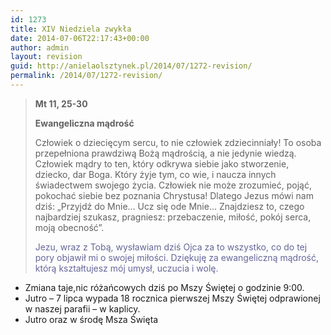 ```yaml
---
id: 1273
title: XIV Niedziela zwykła
date: 2014-07-06T22:17:43+00:00
author: admin
layout: revision
guid: http://anielaolsztynek.pl/2014/07/1272-revision/
permalink: /2014/07/1272-revision/
---
```

> **Mt 11, 25-30**
> 
> **Ewangeliczna mądrość**
> 
> Człowiek o dziecięcym sercu, to nie człowiek zdziecinniały! To osoba przepełniona prawdziwą Bożą mądrością, a nie jedynie wiedzą. Człowiek mądry to ten, który odkrywa siebie jako stworzenie, dziecko, dar Boga. Który żyje tym, co wie, i naucza innych świadectwem swojego życia. Człowiek nie może zrozumieć, pojąć, pokochać siebie bez poznania Chrystusa! Dlatego Jezus mówi nam dziś: &#8222;Przyjdź do Mnie&#8230; Ucz się ode Mnie&#8230; Znajdziesz to, czego najbardziej szukasz, pragniesz: przebaczenie, miłość, pokój serca, moją obecność&#8221;.
> 
> <span style="color: #666699;">Jezu, wraz z Tobą, wysławiam dziś Ojca za to wszystko, co do tej pory objawił mi o swojej miłości. Dziękuję za ewangeliczną mądrość, którą kształtujesz mój umysł, uczucia i wolę.</span>

  * Zmiana taje,nic różańcowych dziś po Mszy Świętej o godzinie 9:00.
  * Jutro &#8211; 7 lipca wypada 18 rocznica pierwszej Mszy Świętej odprawionej w naszej parafii &#8211; w kaplicy.
  * Jutro oraz w środę Msza Święta